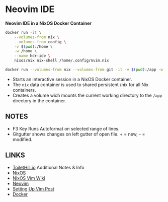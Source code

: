 # Neovim IDE
__Neovim IDE in a NixOS Docker Container__

```bash
docker run -it \
    --volumes-from nix \
    --volumes-from config \
    -v $(pwd):/home \
    -w /home \
    --name hdr-ide \
    nixos/nix nix-shell /home/.config/nvim.nix
```

```bash
docker run --volumes-from nix --volumes-from git -it -v $(pwd):/app -w /app --name ide-project05 nixos/nix nix-shell /app/nvim.nix
```

- Starts an interactive session in a NixOS Docker container.
- The `nix` data container is used to shared persistent /nix for all Nix containers.
- Creates a volume wich mounts the current working directory to the `/app` directory in the container.

NOTES
---
- F3 Key Runs Autoformat on selected range of lines.
- Gitgutter shows changes on left gutter of open file. + = new, - = modified.

LINKS
---

- [ToiletHill.io]  Additional Notes & Info
- [NixOS]
- [NixOS Vim Wiki]
- [Neovim]
- [Setting Up Vim Post]
- [Docker]

[ToiletHill.io]: http://toilethill.io/notes/
[NixOS Vim Wiki]: https://nixos.wiki/wiki/Vim
[Setting Up Vim Post]: https://www.mpscholten.de/nixos/2016/04/11/setting-up-vim-on-nixos.html
[NixOS]: https://nixos.org/
[Neovim]: https://neovim.io/
[Docker]: https://hub.docker.com/r/nixos/nix/
[Markdown]: https://github.com/adam-p/markdown-here/wiki/Markdown-Cheatsheet

